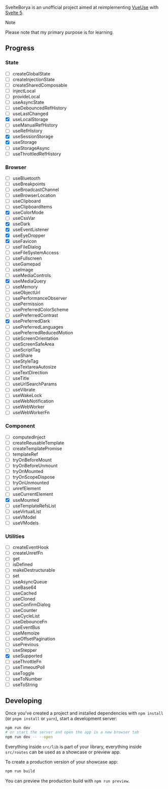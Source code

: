 SvelteBorya is an unofficial project aimed at reimplementing [VueUse](https://vueuse.org/) with [Svelte 5](https://svelte.dev/).
> [!NOTE]
> Please note that my primary purpose is for learning.

## Progress
### State
- [ ] createGlobalState
- [ ] createInjectionState
- [ ] createSharedComposable
- [ ] injectLocal
- [ ] provideLocal
- [ ] useAsyncState
- [ ] useDebouncedRefHistory
- [ ] useLastChanged
- [x] useLocalStorage
- [ ] useManualRefHistory
- [ ] useRefHistory
- [x] useSessionStorage
- [x] useStorage
- [ ] useStorageAsync
- [ ] useThrottledRefHistory

### Browser
- [ ] useBluetooth
- [ ] useBreakpoints
- [ ] useBroadcastChannel
- [ ] useBrowserLocation
- [ ] useClipboard
- [ ] useClipboardItems
- [x] useColorMode
- [ ] useCssVar
- [x] useDark
- [x] useEventListener
- [x] useEyeDropper
- [x] useFavicon
- [ ] useFileDialog
- [ ] useFileSystemAccess
- [ ] useFullscreen
- [ ] useGamepad
- [ ] useImage
- [ ] useMediaControls
- [x] useMediaQuery
- [ ] useMemory
- [ ] useObjectUrl
- [ ] usePerformanceObserver
- [ ] usePermission
- [ ] usePreferredColorScheme
- [ ] usePreferredContrast
- [x] usePreferredDark
- [ ] usePreferredLanguages
- [ ] usePreferredReducedMotion
- [ ] useScreenOrientation
- [ ] useScreenSafeArea
- [ ] useScriptTag
- [ ] useShare
- [ ] useStyleTag
- [ ] useTextareaAutosize
- [ ] useTextDirection
- [ ] useTitle
- [ ] useUrlSearchParams
- [ ] useVibrate
- [ ] useWakeLock
- [ ] useWebNotification
- [ ] useWebWorker
- [ ] useWebWorkerFn

### Component
- [ ] computedInject
- [ ] createReusableTemplate
- [ ] createTemplatePromise
- [ ] templateRef
- [ ] tryOnBeforeMount
- [ ] tryOnBeforeUnmount
- [ ] tryOnMounted
- [ ] tryOnScopeDispose
- [ ] tryOnUnmounted
- [ ] unrefElement
- [ ] useCurrentElement
- [x] useMounted
- [ ] useTemplateRefsList
- [ ] useVirtualList
- [ ] useVModel
- [ ] useVModels

### Utilities
- [ ] createEventHook
- [ ] createUnrefFn
- [ ] get
- [ ] isDefined
- [ ] makeDestructurable
- [ ] set
- [ ] useAsyncQueue
- [ ] useBase64
- [ ] useCached
- [ ] useCloned
- [ ] useConfirmDialog
- [ ] useCounter
- [ ] useCycleList
- [ ] useDebounceFn
- [ ] useEventBus
- [ ] useMemoize
- [ ] useOffsetPagination
- [ ] usePrevious
- [ ] useStepper
- [x] useSupported
- [ ] useThrottleFn
- [ ] useTimeoutPoll
- [ ] useToggle
- [ ] useToNumber
- [ ] useToString

## Developing
Once you've created a project and installed dependencies with `npm install` (or `pnpm install` or `yarn`), start a development server:

```bash
npm run dev
# or start the server and open the app in a new browser tab
npm run dev -- --open
```

Everything inside `src/lib` is part of your library, everything inside `src/routes` can be used as a showcase or preview app.

To create a production version of your showcase app:

```bash
npm run build
```

You can preview the production build with `npm run preview`.
